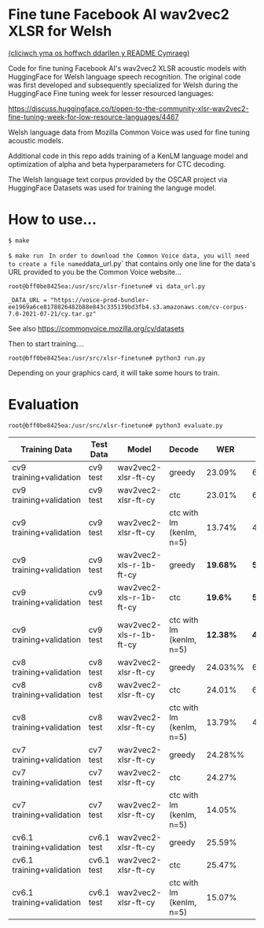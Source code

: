 # Fine tune Facebook AI wav2vec2 XLSR for Welsh

[(cliciwch yma os hoffwch ddarllen y README Cymraeg)](README.md)

Code for fine tuning Facebook AI's wav2vec2 XLSR acoustic models with HuggingFace for
Welsh language speech recognition. The original code was first developed and 
subsequently specialized for Welsh during the HuggingFace Fine tuning week for lesser resourced languages:

https://discuss.huggingface.co/t/open-to-the-community-xlsr-wav2vec2-fine-tuning-week-for-low-resource-languages/4467

Welsh language data from Mozilla Common Voice was used for fine tuning acoustic models. 

Additional code in this repo adds training of a KenLM language model and optimization 
of alpha and beta hyperparameters for CTC decoding. 

The Welsh language text corpus provided by the OSCAR project via HuggingFace Datasets was used
for training the languge model.


# How to use...

`$ make`

`$ make run `
`
In order to download the Common Voice data, you will need to create a file named `data_url.py` that contains only one line
for the data's URL provided to you be the Common Voice website...

`root@bff0be8425ea:/usr/src/xlsr-finetune# vi data_url.py`

`_DATA_URL = "https://voice-prod-bundler-ee1969a6ce8178826482b88e843c335139bd3fb4.s3.amazonaws.com/cv-corpus-7.0-2021-07-21/cy.tar.gz"`

See also https://commonvoice.mozilla.org/cy/datasets

Then to start training....

`root@bff0be8425ea:/usr/src/xlsr-finetune# python3 run.py`

Depending on your graphics card, it will take some hours to train.


# Evaluation

`root@bff0be8425ea:/usr/src/xlsr-finetune# python3 evaluate.py`

|Training Data | Test Data | Model | Decode | WER | CER |
|---|---|---|---|---|---|
|cv9 training+validation | cv9 test | wav2vec2-xlsr-ft-cy | greedy | 23.09% | 6.43%|
|cv9 training+validation | cv9 test | wav2vec2-xlsr-ft-cy | ctc | 23.01% | 6.41%|
|cv9 training+validation | cv9 test | wav2vec2-xlsr-ft-cy | ctc with lm (kenlm, n=5) | 13.74% | 4.85%|
|cv9 training+validation | cv9 test | wav2vec2-xls-r-1b-ft-cy | greedy | **19.68%** | **5.5%**|
|cv9 training+validation | cv9 test | wav2vec2-xls-r-1b-ft-cy | ctc | **19.6%** | **5.47%**|
|cv9 training+validation | cv9 test | wav2vec2-xls-r-1b-ft-cy | ctc with lm (kenlm, n=5) | **12.38%** | **4.07%**|
|cv8 training+validation | cv8 test | wav2vec2-xlsr-ft-cy | greedy | 24.03%% | 6.74%|
|cv8 training+validation | cv8 test | wav2vec2-xlsr-ft-cy | ctc | 24.01% | 6.71%|
|cv8 training+validation | cv8 test | wav2vec2-xlsr-ft-cy | ctc with lm (kenlm, n=5) | 13.79% | 4.77%|
|cv7 training+validation | cv7 test | wav2vec2-xlsr-ft-cy | greedy | 24.28%% ||
|cv7 training+validation | cv7 test | wav2vec2-xlsr-ft-cy | ctc | 24.27% ||
|cv7 training+validation | cv7 test | wav2vec2-xlsr-ft-cy | ctc with lm (kenlm, n=5) | 14.05% ||
|cv6.1 training+validation | cv6.1 test | wav2vec2-xlsr-ft-cy | greedy | 25.59% ||
|cv6.1 training+validation | cv6.1 test | wav2vec2-xlsr-ft-cy | ctc | 25.47% ||
|cv6.1 training+validation | cv6.1 test | wav2vec2-xlsr-ft-cy | ctc with lm (kenlm, n=5) | 15.07% ||
